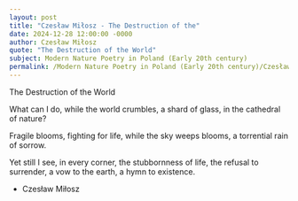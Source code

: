 ```yaml
---
layout: post
title: "Czesław Miłosz - The Destruction of the"
date: 2024-12-28 12:00:00 -0000
author: Czesław Miłosz
quote: "The Destruction of the World"
subject: Modern Nature Poetry in Poland (Early 20th century)
permalink: /Modern Nature Poetry in Poland (Early 20th century)/Czesław Miłosz/Czesław Miłosz - The Destruction of the
---
```


The Destruction of the World

What can I do,
while the world crumbles,
a shard of glass,
in the cathedral of nature?

Fragile blooms,
fighting for life,
while the sky weeps blooms,
a torrential rain of sorrow.

Yet still I see,
in every corner,
the stubbornness of life,
the refusal to surrender,
a vow to the earth,
a hymn to existence.


- Czesław Miłosz
